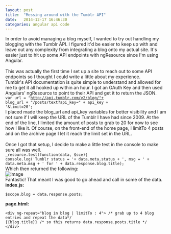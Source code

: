 ```yaml
---
layout: post
title:  "Messing around with the Tumblr API"
date:   2014-12-17 16:46:30
categories: angular api code
---
```



In order to avoid managing a blog myself, I wanted to try out handling my blogging with the Tumblr API. I figured it'd be easier to keep up with and leave out any complexity from integrating a blog onto my actual site. It's easier just to hit up some API endpoints with ngResource since I'm using Angular.<br />
<br />
This was actually the first time I set up a site to reach out to some API endpoints so I thought I could write a little about my experience.<br />
Tumblr's API documentation is quite simple to understand and allowed for me to get it all hooked up within an hour. I got an OAuth Key and then used Angulars' ngResource to point to their API and get it to return the JSON.<br />
<code>var url = "http://api.tumblr.com/v2/blog/"+ blog_url + "/posts/text?api_key=" + api_key + '&amp;limit=20';</code><br />
I placed made the blog_url and api_key variables for better visibility and I am not sure if I will keep the URL of the Tumblr I have had since 2009. At the end of the line, I limited the amount of posts to grab to 20 for now to see how I like it. Of course, on the front-end of the home page, I limitTo 4 posts and on the archive page I let it reach the limit set in the URL.<br />
<br />
Once I got that setup, I decide to make a little test in the console to make sure all was well.<br />
<code>_resource.test(function(data, $sce){ console.log('Tumblr status = '+ data.meta.status + ', msg = ' + data.meta.msg + ' for ' + data.response.blog.title);</code><br />
Which then returned the following:<br />
<img alt="image" src="https://31.media.tumblr.com/a0eb63c50643de3c12acdd599b86d9fe/tumblr_inline_ngl2qsOSMD1qzntgb.png" /><br />
Fantastic! That meant I was good to go ahead and call in some of the data.<br />
<strong>index.js:</strong><br />
<pre><code class="language-javascript">$scope.blog = data.response.posts;</code></pre>
<strong>page.html:</strong><br />
<pre><code class="language-javascript">&lt;div ng-repeat="blog in blog | limitTo : 4"&gt; /* grab up to 4 blog entries and repeat the data*/<br />{{blog.title}} /* so this returns data.response.posts.title */<br />&lt;/div&gt;</code></pre>
